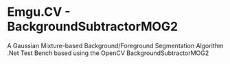 # Emgu.CV - BackgroundSubtractorMOG2

A Gaussian Mixture-based Background/Foreground Segmentation Algorithm .Net Test Bench based using the OpenCV BackgroundSubtractorMOG2
